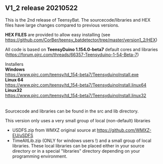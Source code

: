 <h2>V1_2 release 20210522</h2>

This is the 2nd release of TeensyBat.
The sourcecode/libraries and HEX files have large changes compared to previous versions. 

**HEX FILES** are provided to allow easy installing (see https://github.com/CorBer/teensy_batdetector/tree/master/version1_2/HEX)

All code is based on <b>TeensyDuino 1.154.0-beta7</b> default cores and libraries (https://forum.pjrc.com/threads/66357-Teensyduino-1-54-Beta-7)

Installers<br>
**Windows**<br>
https://www.pjrc.com/teensy/td_154-beta7/TeensyduinoInstall.exe<br>
**Linux 64**<br>
https://www.pjrc.com/teensy/td_154-beta7/TeensyduinoInstall.linux64<br>
**Linux32**<br>
https://www.pjrc.com/teensy/td_154-beta7/TeensyduinoInstall.linux32<br>
<br><br>
Sourcecode and libraries can be found in the src and lib directory.

This version only uses a very small group of local (non-default) libraries
- USDFS.zip from WMXZ original source at https://github.com/WMXZ-EU/uSDFS
- TimeAltLib.zip (ONLY for windows users !)
and a small group of local libraries. These local libraries can be placed either in your source directory
or in a special "libraries" directory depending on your programming environment.


    
    
    
    
    
